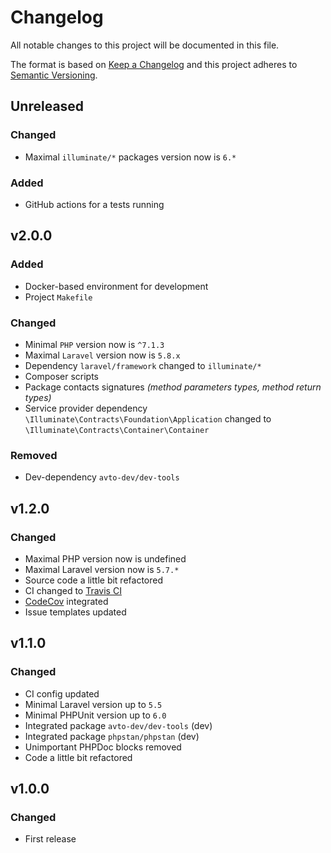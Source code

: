 # Changelog

All notable changes to this project will be documented in this file.

The format is based on [Keep a Changelog][keepachangelog] and this project adheres to [Semantic Versioning][semver].

## Unreleased

### Changed

- Maximal `illuminate/*` packages version now is `6.*`

### Added

- GitHub actions for a tests running

## v2.0.0

### Added

- Docker-based environment for development
- Project `Makefile`

### Changed

- Minimal `PHP` version now is `^7.1.3`
- Maximal `Laravel` version now is `5.8.x`
- Dependency `laravel/framework` changed to `illuminate/*`
- Composer scripts
- Package contacts signatures _(method parameters types, method return types)_
- Service provider dependency `\Illuminate\Contracts\Foundation\Application` changed to `\Illuminate\Contracts\Container\Container`

### Removed

- Dev-dependency `avto-dev/dev-tools`

## v1.2.0

### Changed

- Maximal PHP version now is undefined
- Maximal Laravel version now is `5.7.*`
- Source code a little bit refactored
- CI changed to [Travis CI][travis]
- [CodeCov][codecov] integrated
- Issue templates updated

[travis]:https://travis-ci.org/
[codecov]:https://codecov.io/

## v1.1.0

### Changed

- CI config updated
- Minimal Laravel version up to `5.5`
- Minimal PHPUnit version up to `6.0`
- Integrated package `avto-dev/dev-tools` (dev)
- Integrated package `phpstan/phpstan` (dev)
- Unimportant PHPDoc blocks removed
- Code a little bit refactored

## v1.0.0

### Changed

- First release

[keepachangelog]:https://keepachangelog.com/en/1.0.0/
[semver]:https://semver.org/spec/v2.0.0.html
